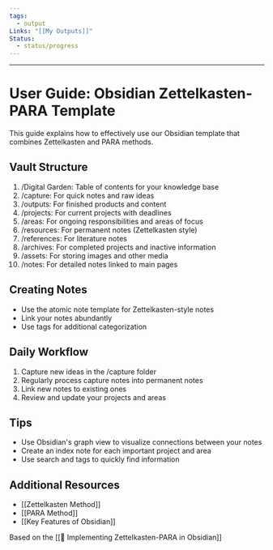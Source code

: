 ```yaml
---
tags:
  - output
Links: "[[My Outputs]]"
Status:
  - status/progress
---
```


---
# User Guide: Obsidian Zettelkasten-PARA Template

This guide explains how to effectively use our Obsidian template that combines Zettelkasten and PARA methods.

## Vault Structure
1. /Digital Garden: Table of contents for your knowledge base
2. /capture: For quick notes and raw ideas
3. /outputs: For finished products and content
4. /projects: For current projects with deadlines
5. /areas: For ongoing responsibilities and areas of focus
6. /resources: For permanent notes (Zettelkasten style)
7. /references: For literature notes
8. /archives: For completed projects and inactive information
9. /assets: For storing images and other media
10. /notes: For detailed notes linked to main pages

## Creating Notes
- Use the atomic note template for Zettelkasten-style notes
- Link your notes abundantly
- Use tags for additional categorization

## Daily Workflow
1. Capture new ideas in the /capture folder
2. Regularly process capture notes into permanent notes
3. Link new notes to existing ones
4. Review and update your projects and areas

## Tips
- Use Obsidian's graph view to visualize connections between your notes
- Create an index note for each important project and area
- Use search and tags to quickly find information

## Additional Resources
- [[Zettelkasten Method]]
- [[PARA Method]]
- [[Key Features of Obsidian]]

Based on the [[🚀 Implementing Zettelkasten-PARA in Obsidian]]